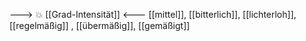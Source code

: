 ---> 💥 [[Grad-Intensität]] <---
[[mittel]], [[bitterlich]], [[lichterloh]], [[regelmäßig]]
, [[übermäßig]], [[gemäßigt]]